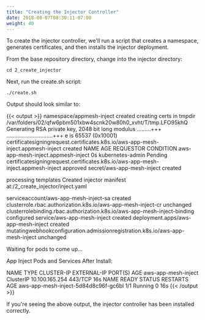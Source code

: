 ```yaml
---
title: "Creating the Injector Controller"
date: 2018-08-07T08:30:11-07:00
weight: 40
---
```


To create the injector controller, we'll run a script that creates a namespace, generates certificates, and then installs the injector deployment.

From the base repository directory, change into the injector directory:

```
cd 2_create_injector
```

Next, run the create.sh script:

```
./create.sh
```

Output should look similar to:

{{< output >}}
namespace/appmesh-inject created
creating certs in tmpdir /var/folders/02/qfw6pbm501xbw4scnk20w80h0_xvht/T/tmp.LFO95khQ
Generating RSA private key, 2048 bit long modulus
.........+++
..............................+++
e is 65537 (0x10001)
certificatesigningrequest.certificates.k8s.io/aws-app-mesh-inject.appmesh-inject created
NAME                                 AGE   REQUESTOR          CONDITION
aws-app-mesh-inject.appmesh-inject   0s    kubernetes-admin   Pending
certificatesigningrequest.certificates.k8s.io/aws-app-mesh-inject.appmesh-inject approved
secret/aws-app-mesh-inject created

processing templates
Created injector manifest at:/2_create_injector/inject.yaml

serviceaccount/aws-app-mesh-inject-sa created
clusterrole.rbac.authorization.k8s.io/aws-app-mesh-inject-cr unchanged
clusterrolebinding.rbac.authorization.k8s.io/aws-app-mesh-inject-binding configured
service/aws-app-mesh-inject created
deployment.apps/aws-app-mesh-inject created
mutatingwebhookconfiguration.admissionregistration.k8s.io/aws-app-mesh-inject unchanged

Waiting for pods to come up...

App Inject Pods and Services After Install:

NAME                  TYPE        CLUSTER-IP       EXTERNAL-IP   PORT(S)   AGE
aws-app-mesh-inject   ClusterIP   10.100.165.254   <none>        443/TCP   16s
NAME                                   READY   STATUS    RESTARTS   AGE
aws-app-mesh-inject-5d84d8c96f-gc6bl   1/1     Running   0          16s
{{< /output >}}

If you're seeing the above output, the injector controller has been installed correctly.
